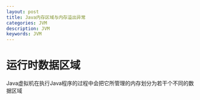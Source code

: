 ```yaml
---
layout: post
title: Java内存区域与内存溢出异常
categories: JVM
description: JVM
keywords: JVM
---
```


# 运行时数据区域 #

Java虚拟机在执行Java程序的过程中会把它所管理的内存划分为若干个不同的数据区域


